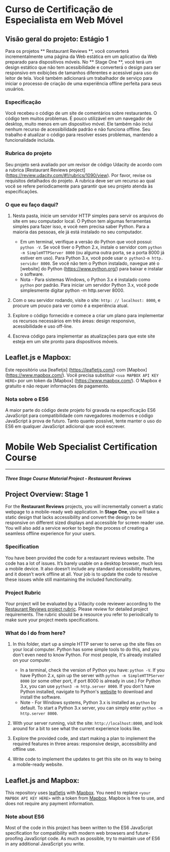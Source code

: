 


# Curso de Certificação de Especialista em Web Móvel

## Visão geral do projeto: Estágio 1

Para os projetos ** Restaurant Reviews **, você converterá incrementalmente uma página da Web estática em um aplicativo da Web preparado para dispositivos móveis. No ** Stage One **, você terá um design estático que não tem acessibilidade e converterá o design para ser responsivo em exibições de tamanhos diferentes e acessível para uso do leitor de tela. Você também adicionará um trabalhador de serviço para iniciar o processo de criação de uma experiência offline perfeita para seus usuários.

### Especificação

Você recebeu o código de um site de comentários sobre restaurantes. O código tem muitos problemas. É pouco utilizável em um navegador de desktop, muito menos em um dispositivo móvel. Ele também não inclui nenhum recurso de acessibilidade padrão e não funciona offline. Seu trabalho é atualizar o código para resolver esses problemas, mantendo a funcionalidade incluída.

### Rubrica do projeto

Seu projeto será avaliado por um revisor de código Udacity de acordo com a rubrica [Restaurant Reviews project] (https://review.udacity.com/#!/rubrics/1090/view). Por favor, revise os requisitos detalhados do projeto. A rubrica deve ser um recurso ao qual você se refere periodicamente para garantir que seu projeto atenda às especificações.

### O que eu faço daqui?

1. Nesta pasta, inicie um servidor HTTP simples para servir os arquivos do site em seu computador local. O Python tem algumas ferramentas simples para fazer isso, e você nem precisa saber Python. Para a maioria das pessoas, ele já está instalado no seu computador.

    * Em um terminal, verifique a versão do Python que você possui: `python -V`. Se você tiver o Python 2.x, instale o servidor com `python -m SimpleHTTPServer 8000` (ou alguma outra porta, se a porta 8000 já estiver em uso). Para Python 3.x, você pode usar o` python3-m http. servidor 8000`. Se você não tem o Python instalado, navegue até o [website] do Python (https://www.python.org/) para baixar e instalar o software.
   * Nota - Para sistemas Windows, o Python 3.x é instalado como `python` por padrão. Para iniciar um servidor Python 3.x, você pode simplesmente digitar python -m http.server 8000.
2. Com o seu servidor rodando, visite o site: `http: // localhost: 8000`, e procure um pouco para ver como é a experiência atual.
3. Explore o código fornecido e comece a criar um plano para implementar os recursos necessários em três áreas: design responsivo, acessibilidade e uso off-line.
4. Escreva código para implementar as atualizações para que este site esteja em um site pronto para dispositivos móveis.

## Leaflet.js e Mapbox:

Este repositório usa [leafletjs] (https://leafletjs.com/) com [Mapbox] (https://www.mapbox.com/). Você precisa substituir `<sua MAPBOX API KEY HERE>` por um token da [Mapbox] (https://www.mapbox.com/). O Mapbox é gratuito e não requer informações de pagamento.

### Nota sobre o ES6

A maior parte do código deste projeto foi gravada na especificação ES6 JavaScript para compatibilidade com navegadores modernos e código JavaScript à prova de futuro. Tanto quanto possível, tente manter o uso do ES6 em qualquer JavaScript adicional que você escrever.

# Mobile Web Specialist Certification Course
---
#### _Three Stage Course Material Project - Restaurant Reviews_

## Project Overview: Stage 1

For the **Restaurant Reviews** projects, you will incrementally convert a static webpage to a mobile-ready web application. In **Stage One**, you will take a static design that lacks accessibility and convert the design to be responsive on different sized displays and accessible for screen reader use. You will also add a service worker to begin the process of creating a seamless offline experience for your users.

### Specification

You have been provided the code for a restaurant reviews website. The code has a lot of issues. It’s barely usable on a desktop browser, much less a mobile device. It also doesn’t include any standard accessibility features, and it doesn’t work offline at all. Your job is to update the code to resolve these issues while still maintaining the included functionality.

### Project Rubric

Your project will be evaluated by a Udacity code reviewer according to the [Restaurant Reviews project rubric](https://review.udacity.com/#!/rubrics/1090/view). Please review for detailed project requirements. The rubric should be a resource you refer to periodically to make sure your project meets specifications.

### What do I do from here?

1. In this folder, start up a simple HTTP server to serve up the site files on your local computer. Python has some simple tools to do this, and you don't even need to know Python. For most people, it's already installed on your computer.

    * In a terminal, check the version of Python you have: `python -V`. If you have Python 2.x, spin up the server with `python -m SimpleHTTPServer 8000` (or some other port, if port 8000 is already in use.) For Python 3.x, you can use `python3 -m http.server 8000`. If you don't have Python installed, navigate to Python's [website](https://www.python.org/) to download and install the software.
   * Note -  For Windows systems, Python 3.x is installed as `python` by default. To start a Python 3.x server, you can simply enter `python -m http.server 8000`.
2. With your server running, visit the site: `http://localhost:8000`, and look around for a bit to see what the current experience looks like.
3. Explore the provided code, and start making a plan to implement the required features in three areas: responsive design, accessibility and offline use.
4. Write code to implement the updates to get this site on its way to being a mobile-ready website.

## Leaflet.js and Mapbox:

This repository uses [leafletjs](https://leafletjs.com/) with [Mapbox](https://www.mapbox.com/). You need to replace `<your MAPBOX API KEY HERE>` with a token from [Mapbox](https://www.mapbox.com/). Mapbox is free to use, and does not require any payment information.

### Note about ES6

Most of the code in this project has been written to the ES6 JavaScript specification for compatibility with modern web browsers and future-proofing JavaScript code. As much as possible, try to maintain use of ES6 in any additional JavaScript you write.
